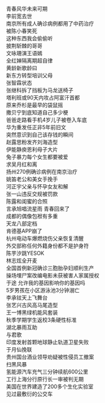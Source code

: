 青春风华未来可期  
李前宽去世  
南京所有成人确诊病例都用了中药治疗  
被陈小春笑死  
这种东西我会偷偷听  
披荆斩棘的哥哥  
文咏珊演王语嫣  
全红婵隔离期超自律  
黄龄新歌龄曰  
新东方转型培训父母  
张智霖状态  
张继科拆了挡板为马龙送椅子  
塔利班或90天内攻占阿富汗首都  
原来乔杉是最早的袋鼠摇  
撒贝宁到底知道自己多少梗  
爸爸走路看手机4岁儿子被卷入车底  
华为重发任正非5年前旧文  
突然意识到自己该存钱的瞬间  
赵露思粉发齐刘海造型  
伊能静庾恩利母子大片  
兔子暴力每个女生都要被爱  
求吴月红和离  
扬州270例确诊病例在南京治疗  
姚笛老公和美女手挽手  
河正宇父亲与怀孕女友和解  
张一山违反交规被罚款  
陈露和闺蜜的合照  
言承旭唱流星雨 青春回来了  
成都的偶像包袱有多重  
天龙八部定档  
肯德基APP崩了  
杭州电动车爆燃烧伤父亲恢复清醒  
外交部称任何外籍身份都不是护身符  
陈芋汐跳YESOK  
林志炫全开麦  
全国首例新冠确诊三胞胎孕妇顺利生产  
操场埋尸案改编电影未获被害人家属授权  
于途 允许我的基因影响你的基因吗  
5岁男孩在小区游泳池3分钟溺亡  
李承铉天上飞舞台  
张艺兴古风高马尾造型  
王一博黑绿机能风套装  
秋季学期学生返校3条硬性标准  
湖北暴雨互助  
与君歌  
印度发射首颗地球静止轨道卫星失败  
于月仙挽联  
贵州国台酒业领导劝疑被性侵员工撤案  
扫黑风暴  
氢能源汽车充气三分钟续航600公里  
工行上海分行原行长一审被判无期  
美国在世界建造了200多个生化实验室  
见过最敷衍的公交车  
